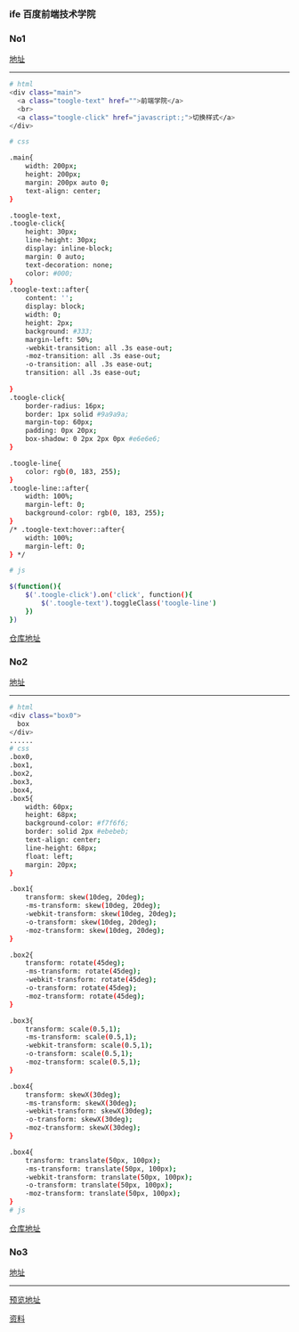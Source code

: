 ### ife 百度前端技术学院

### No1

[地址](http://ife.baidu.com/course/all)

---

``` bash
# html
<div class="main">
  <a class="toogle-text" href="">前端学院</a>
  <br>
  <a class="toogle-click" href="javascript:;">切换样式</a>
</div>

# css

.main{
    width: 200px;
    height: 200px;
    margin: 200px auto 0;
    text-align: center;
}

.toogle-text,
.toogle-click{
    height: 30px;
    line-height: 30px;
    display: inline-block;
    margin: 0 auto;
    text-decoration: none;
    color: #000;    
}
.toogle-text::after{
    content: '';
    display: block;
    width: 0;
    height: 2px;
    background: #333;
    margin-left: 50%;
    -webkit-transition: all .3s ease-out;
    -moz-transition: all .3s ease-out;
    -o-transition: all .3s ease-out;
    transition: all .3s ease-out;
    
}
.toogle-click{
    border-radius: 16px;
    border: 1px solid #9a9a9a;
    margin-top: 60px;
    padding: 0px 20px;
    box-shadow: 0 2px 2px 0px #e6e6e6;
}

.toogle-line{
    color: rgb(0, 183, 255);
}
.toogle-line::after{
    width: 100%;
    margin-left: 0;
    background-color: rgb(0, 183, 255);
}
/* .toogle-text:hover::after{
    width: 100%;
    margin-left: 0;
} */

# js

$(function(){
    $('.toogle-click').on('click', function(){
        $('.toogle-text').toggleClass('toogle-line')
    })
})
```

[仓库地址](https://github.com/xiaotiandada/ife)

### No2

[地址](http://ife.baidu.com/course/all)

---

``` bash
# html
<div class="box0">
  box
</div>
......
# css
.box0,
.box1,
.box2,
.box3,
.box4,
.box5{
    width: 60px;
    height: 68px;
    background-color: #f7f6f6;
    border: solid 2px #ebebeb;
    text-align: center;
    line-height: 68px;
    float: left;
    margin: 20px;
}

.box1{
    transform: skew(10deg, 20deg);
    -ms-transform: skew(10deg, 20deg);
    -webkit-transform: skew(10deg, 20deg);
    -o-transform: skew(10deg, 20deg);
    -moz-transform: skew(10deg, 20deg);
}

.box2{
    transform: rotate(45deg);
    -ms-transform: rotate(45deg);
    -webkit-transform: rotate(45deg);
    -o-transform: rotate(45deg);
    -moz-transform: rotate(45deg);
}

.box3{
    transform: scale(0.5,1);
    -ms-transform: scale(0.5,1);
    -webkit-transform: scale(0.5,1);
    -o-transform: scale(0.5,1);
    -moz-transform: scale(0.5,1);
}

.box4{
    transform: skewX(30deg);
    -ms-transform: skewX(30deg);
    -webkit-transform: skewX(30deg);
    -o-transform: skewX(30deg);
    -moz-transform: skewX(30deg);
}

.box4{
    transform: translate(50px, 100px);
    -ms-transform: translate(50px, 100px);
    -webkit-transform: translate(50px, 100px);
    -o-transform: translate(50px, 100px);
    -moz-transform: translate(50px, 100px);
}
# js
```

[仓库地址](https://github.com/xiaotiandada/ife)


### No3

[地址](http://ife.baidu.com/course/all)

---
[预览地址](https://xiaotiandada.github.io/ife/%E8%AE%BE%E8%AE%A1%E5%B8%88%E5%AD%A6%E9%99%A2/No.3/index.html)

[资料](http://ife.baidu.com/note/detail/id/418#)